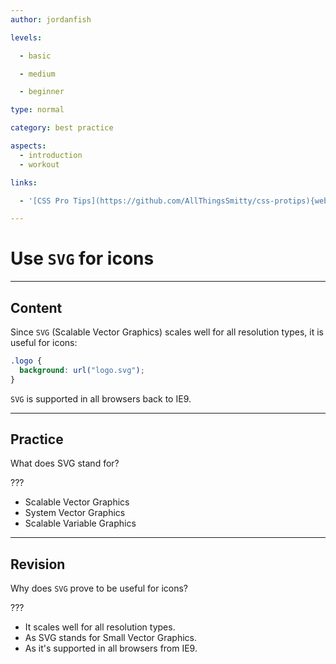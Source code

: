 ```yaml
---
author: jordanfish

levels:

  - basic

  - medium

  - beginner

type: normal

category: best practice

aspects:
  - introduction
  - workout

links:

  - '[CSS Pro Tips](https://github.com/AllThingsSmitty/css-protips){website}'

---
```


# Use `SVG` for icons

---
## Content

Since `SVG` (Scalable Vector Graphics) scales well for all resolution types, it is useful for icons:
```css
.logo {
  background: url("logo.svg");
}
```
`SVG` is supported in all browsers back to IE9.

---
## Practice

What does SVG stand for?

???


* Scalable Vector Graphics
* System Vector Graphics
* Scalable Variable Graphics

---
## Revision

Why does `SVG` prove to be useful for icons?

???

* It scales well for all resolution types.
* As SVG stands for Small Vector Graphics.
* As it's supported in all browsers from IE9.
